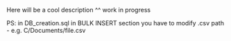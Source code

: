Here will be a cool description ^^
work in progress

PS: in DB_creation.sql in BULK INSERT section you have to modify .csv path - e.g. C/Documents/file.csv
